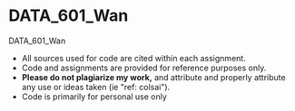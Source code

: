 # DATA_601_Wan
DATA_601_Wan

- All sources used for code are cited within each assignment.
- Code and assignments are provided for reference purposes only. 
- **Please do not plagiarize my work,** and attribute and properly attribute any use or ideas taken (ie "ref: colsai"). 
- Code is primarily for personal use only
